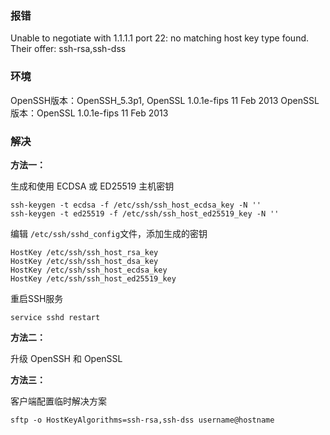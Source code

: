 ### 报错 

Unable to negotiate with 1.1.1.1 port 22: no matching host key type found. Their offer: ssh-rsa,ssh-dss

### 环境

OpenSSH版本：OpenSSH_5.3p1, OpenSSL 1.0.1e-fips 11 Feb 2013
OpenSSL版本：OpenSSL 1.0.1e-fips 11 Feb 2013

### 解决

**方法一：**

生成和使用 ECDSA 或 ED25519 主机密钥
```shell
ssh-keygen -t ecdsa -f /etc/ssh/ssh_host_ecdsa_key -N ''
ssh-keygen -t ed25519 -f /etc/ssh/ssh_host_ed25519_key -N ''
```
编辑 `/etc/ssh/sshd_config`文件，添加生成的密钥
```shell
HostKey /etc/ssh/ssh_host_rsa_key
HostKey /etc/ssh/ssh_host_dsa_key
HostKey /etc/ssh/ssh_host_ecdsa_key
HostKey /etc/ssh/ssh_host_ed25519_key
```
重启SSH服务
```shell
service sshd restart
```

**方法二：**

升级 OpenSSH 和 OpenSSL

**方法三：**

客户端配置临时解决方案
```shell
sftp -o HostKeyAlgorithms=ssh-rsa,ssh-dss username@hostname
```
